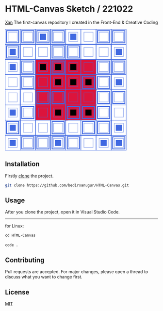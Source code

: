 # HTML-Canvas Sketch / 221022

[Xan](https://beacons.ai/bedirxanugur) The first-canvas repository I created in the Front-End & Creative Coding

![image info](./01.png)


## Installation

Firstly [clone](https://github.com/bedirxanugur) the project. 

```bash
git clone https://github.com/bedirxanugur/HTML-Canvas.git
```

## Usage

After you clone the project, open it in Visual Studio Code.
***
for Linux:
```linux
cd HTML-Canvas

code .
```

## Contributing
Pull requests are accepted. For major changes, please open a thread to discuss what you want to change first.


## License
[MIT](https://choosealicense.com/licenses/mit/)
